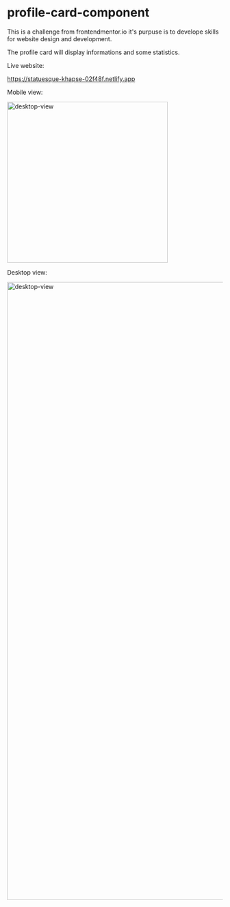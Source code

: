 # profile-card-component

This is a challenge from frontendmentor.io it's purpuse is to develope skills for website design and development.

The profile card will display informations and some statistics.

Live website:

https://statuesque-khapse-02f48f.netlify.app

Mobile view:

<img src="https://user-images.githubusercontent.com/103607112/167507548-594cd61d-93e1-43e3-8625-cdb1e871da7c.png" width="375px" height="auto" title="desktop-view">

Desktop view:

<img src="https://user-images.githubusercontent.com/103607112/167507546-9a7c1efc-3578-43c9-b8ac-95582513f281.png" width="1440px" height="auto" title="desktop-view">


